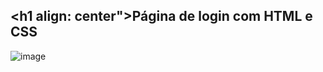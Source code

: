 ## <h1 align: center">Página de login com HTML e CSS

![image](https://github.com/user-attachments/assets/dbc68a8d-734c-4bed-bdbe-09b21abf3b13)
